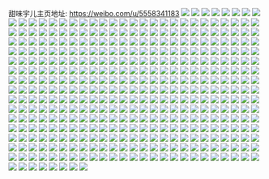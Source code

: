 甜味宇儿主页地址: https://weibo.com/u/5558341183 
![](https://wx4.sinaimg.cn/mw2000/0064aesfly1h95jepicmyj30wi17cwq8.jpg) 
![](https://wx4.sinaimg.cn/mw2000/0064aesfly1h95jepvpo3j30wi17c15g.jpg) 
![](https://wx4.sinaimg.cn/mw2000/0064aesfly1h94krnf58bj30u014kdru.jpg) 
![](https://wx4.sinaimg.cn/mw2000/0064aesfly1h91cvvrautj30wi17cwrw.jpg) 
![](https://wx4.sinaimg.cn/mw2000/0064aesfly1h91cvuy48mj30wi17c12y.jpg) 
![](https://wx4.sinaimg.cn/mw2000/0064aesfly1h91cvv4w3vj30wi17cdou.jpg) 
![](https://wx4.sinaimg.cn/mw2000/0064aesfly1h91cvve8unj30wi17cn5k.jpg) 
![](https://wx4.sinaimg.cn/mw2000/0064aesfly1h91cw0b88nj32c0341u10.jpg) 
![](https://wx4.sinaimg.cn/mw2000/0064aesfly1h91cw3c064j32c02c0e83.jpg) 
![](https://wx4.sinaimg.cn/mw2000/0064aesfly1h906zip7agj30wi1ychdt.jpg) 
![](https://wx4.sinaimg.cn/mw2000/0064aesfly1h8zlojkwp2j30u01hc468.jpg) 
![](https://wx4.sinaimg.cn/mw2000/0064aesfly1h8tx1sj5ymj33402c0qv6.jpg) 
![](https://wx4.sinaimg.cn/mw2000/0064aesfly1h8tx6n6oqzj30u00xt4aj.jpg) 
![](https://wx4.sinaimg.cn/mw2000/0064aesfly1h8qws0k3o8j30u0141amg.jpg) 
![](https://wx4.sinaimg.cn/mw2000/0064aesfly1h8qwsck28cj30tx0uvn3k.jpg) 
![](https://wx4.sinaimg.cn/mw2000/0064aesfly1h8qwsbk0p6j314b15jdqw.jpg) 
![](https://wx4.sinaimg.cn/mw2000/0064aesfly1h8pmbyqtwvj30wi17c14p.jpg) 
![](https://wx4.sinaimg.cn/mw2000/0064aesfly1h8pmbz993uj30wi17c7fm.jpg) 
![](https://wx4.sinaimg.cn/mw2000/0064aesfly1h8o780pwkvj30u0140105.jpg) 
![](https://wx4.sinaimg.cn/mw2000/0064aesfly1h8o77h422dj30u01hctgt.jpg) 
![](https://wx4.sinaimg.cn/mw2000/0064aesfly1h8k0ecuf54j30u0140dor.jpg) 
![](https://wx4.sinaimg.cn/mw2000/0064aesfly1h8k0eob5oaj30k00zkady.jpg) 
![](https://wx4.sinaimg.cn/mw2000/0064aesfly1h8k0fclfnfj30r31c5afc.jpg) 
![](https://wx4.sinaimg.cn/mw2000/0064aesfly1h8gn0i04y5j30u0140anf.jpg) 
![](https://wx4.sinaimg.cn/mw2000/0064aesfly1h8gn0id78uj30u014048l.jpg) 
![](https://wx4.sinaimg.cn/mw2000/0064aesfly1h8bu70ge05j30u0140n57.jpg) 
![](https://wx4.sinaimg.cn/mw2000/0064aesfly1h8bu70xr3qj30u0140gtp.jpg) 
![](https://wx4.sinaimg.cn/mw2000/0064aesfly1h886c1vhu4j30u0140wqp.jpg) 
![](https://wx4.sinaimg.cn/mw2000/0064aesfly1h886c1dlkwj30u0140k0o.jpg) 
![](https://wx4.sinaimg.cn/mw2000/0064aesfly1h865y1u333j32o42bvx6p.jpg) 
![](https://wx4.sinaimg.cn/mw2000/0064aesfly1h865ycw9bhj31be0zk7dc.jpg) 
![](https://wx4.sinaimg.cn/mw2000/0064aesfly1h865y67ufaj30u01hcgup.jpg) 
![](https://wx4.sinaimg.cn/mw2000/0064aesfly1h865y6eug4j317c0widr3.jpg) 
![](https://wx4.sinaimg.cn/mw2000/0064aesfly1h7z22surw5j30u0140qcf.jpg) 
![](https://wx4.sinaimg.cn/mw2000/0064aesfly1h7z231dfu1j30u0140gud.jpg) 
![](https://wx4.sinaimg.cn/mw2000/0064aesfly1h7xslzzghaj30u01sytbf.jpg) 
![](https://wx4.sinaimg.cn/mw2000/0064aesfly1h7xslvut9cj30z00lv0ws.jpg) 
![](https://wx4.sinaimg.cn/mw2000/0064aesfly1h7qxzzo3kbj30pr1eon3u.jpg) 
![](https://wx4.sinaimg.cn/mw2000/0064aesfly1h7qkyh5uyqj30wi17ctju.jpg) 
![](https://wx4.sinaimg.cn/mw2000/0064aesfly1h7qkyie0a5j30wi17cdtw.jpg) 
![](https://wx4.sinaimg.cn/mw2000/0064aesfly1h7pjecbp7hj32pp21au0x.jpg) 
![](https://wx4.sinaimg.cn/mw2000/0064aesfly1h79fqo1wruj30wi17cmz9.jpg) 
![](https://wx4.sinaimg.cn/mw2000/0064aesfly1h6rxonht13j30v91votjg.jpg) 
![](https://wx4.sinaimg.cn/mw2000/0064aesfly1h6orxsi3a6j30tg1gedi6.jpg) 
![](https://wx4.sinaimg.cn/mw2000/0064aesfly1h6ory8law4j30rx0uc76u.jpg) 
![](https://wx4.sinaimg.cn/mw2000/0064aesfly1h6orxt8g4hj30u00u074w.jpg) 
![](https://wx4.sinaimg.cn/mw2000/0064aesfly1h6lmefpkixj30g70g7dga.jpg) 
![](https://wx4.sinaimg.cn/mw2000/0064aesfly1h6eeqp2zasj30ph0u510c.jpg) 
![](https://wx4.sinaimg.cn/mw2000/0064aesfly1h6cu8gd8q3j30u00u0abc.jpg) 
![](https://wx4.sinaimg.cn/mw2000/0064aesfly1h69yebfov3j30p00w8tci.jpg) 
![](https://wx4.sinaimg.cn/mw2000/0064aesfly1h69bqjkvebj30u01400ug.jpg) 
![](https://wx4.sinaimg.cn/mw2000/0064aesfly1h69brphe57j30tu0vcwh8.jpg) 
![](https://wx4.sinaimg.cn/mw2000/0064aesfly1h5wzhi0ycpj30th11ajsm.jpg) 
![](https://wx4.sinaimg.cn/mw2000/0064aesfly1h5uxvxuav0j317f17ftqt.jpg) 
![](https://wx4.sinaimg.cn/mw2000/0064aesfly1h5uxvxa7uaj315s0vcn8k.jpg) 
![](https://wx4.sinaimg.cn/mw2000/0064aesfly1h5sllp4hbgj30u01szqbp.jpg) 
![](https://wx4.sinaimg.cn/mw2000/0064aesfly1h5p5cy8a12j30qi0dcmyc.jpg) 
![](https://wx4.sinaimg.cn/mw2000/0064aesfly1h5ls2cha7mj30ox0usjyc.jpg) 
![](https://wx4.sinaimg.cn/mw2000/0064aesfly1h5lcm875igj30u0121dq0.jpg) 
![](https://wx4.sinaimg.cn/mw2000/0064aesfly1h5lcm8sog8j30u010bwo5.jpg) 
![](https://wx4.sinaimg.cn/mw2000/0064aesfly1h5lcmamgupj30u011ndoz.jpg) 
![](https://wx4.sinaimg.cn/mw2000/0064aesfly1h5fec5ls8pj31400u011p.jpg) 
![](https://wx4.sinaimg.cn/mw2000/0064aesfly1h5fec5yekbj30u0140gth.jpg) 
![](https://wx4.sinaimg.cn/mw2000/0064aesfly1h5clpml0gaj30u01sz7aj.jpg) 
![](https://wx4.sinaimg.cn/mw2000/0064aesfly1h5c1rasfu2j30ox0wgn10.jpg) 
![](https://wx4.sinaimg.cn/mw2000/0064aesfly1h5bbpy4n2yj30u00u07b3.jpg) 
![](https://wx4.sinaimg.cn/mw2000/0064aesfly1h5a5lt7rx7j30u0141tfm.jpg) 
![](https://wx4.sinaimg.cn/mw2000/0064aesfly1h5a5ltmtt8j30u0141wle.jpg) 
![](https://wx4.sinaimg.cn/mw2000/0064aesfly1h5a5lu2n9zj30u0141n4x.jpg) 
![](https://wx4.sinaimg.cn/mw2000/0064aesfly1h5a5lsr334j30u01400yw.jpg) 
![](https://wx4.sinaimg.cn/mw2000/0064aesfly1h5a5luylpcj30u0141aeu.jpg) 
![](https://wx4.sinaimg.cn/mw2000/0064aesfly1h5a5lvavydj30u014143p.jpg) 
![](https://wx4.sinaimg.cn/mw2000/0064aesfly1h5a5lvooeij30u0141gqf.jpg) 
![](https://wx4.sinaimg.cn/mw2000/0064aesfly1h5a5lsey3gj30u0133wix.jpg) 
![](https://wx4.sinaimg.cn/mw2000/0064aesfly1h56fm0piqjj30u014043o.jpg) 
![](https://wx4.sinaimg.cn/mw2000/0064aesfly1h56fm0ztrjj30tw13wgs8.jpg) 
![](https://wx4.sinaimg.cn/mw2000/0064aesfly1h51yei0pjvj30u00y8wly.jpg) 
![](https://wx4.sinaimg.cn/mw2000/0064aesfly1h51yejybqnj30u014lalw.jpg) 
![](https://wx4.sinaimg.cn/mw2000/0064aesfly1h51yekpjm6j30u0141aoe.jpg) 
![](https://wx4.sinaimg.cn/mw2000/0064aesfly1h51yem02hyj30u0141gty.jpg) 
![](https://wx4.sinaimg.cn/mw2000/0064aesfly1h51yemhduej30u00u0wpr.jpg) 
![](https://wx4.sinaimg.cn/mw2000/0064aesfly1h51yent1cxj30u0140wm8.jpg) 
![](https://wx4.sinaimg.cn/mw2000/0064aesfly1h51yelidvij30u00u0467.jpg) 
![](https://wx4.sinaimg.cn/mw2000/0064aesfly1h51yeinvdqj30u00u0wj8.jpg) 
![](https://wx4.sinaimg.cn/mw2000/0064aesfly1h51yej44ebj30u014179x.jpg) 
![](https://wx4.sinaimg.cn/mw2000/0064aesfly1h4xyo8j7klj30v91vokjl.jpg) 
![](https://wx4.sinaimg.cn/mw2000/0064aesfly1h4wbbm8cw8j30u01h7dr8.jpg) 
![](https://wx4.sinaimg.cn/mw2000/0064aesfly1h4wbbivwh5j30u0140wm2.jpg) 
![](https://wx4.sinaimg.cn/mw2000/0064aesfly1h4wbbke7daj30u01407am.jpg) 
![](https://wx4.sinaimg.cn/mw2000/0064aesfly1h4wbbn6cxbj30u01h77hj.jpg) 
![](https://wx4.sinaimg.cn/mw2000/0064aesfly1h4wbbjovy8j30u0140aht.jpg) 
![](https://wx4.sinaimg.cn/mw2000/0064aesfly1h4wb8uuxigj30u0141wln.jpg) 
![](https://wx4.sinaimg.cn/mw2000/0064aesfly1h4wb8wcwzgj30u00vqjya.jpg) 
![](https://wx4.sinaimg.cn/mw2000/0064aesfly1h4wb8xjoulj30u0140tgg.jpg) 
![](https://wx4.sinaimg.cn/mw2000/0064aesfly1h4wb912yzsj30u014043u.jpg) 
![](https://wx4.sinaimg.cn/mw2000/0064aesfly1h4wb905v5bj30u0140wjz.jpg) 
![](https://wx4.sinaimg.cn/mw2000/0064aesfly1h4wb8smplgj30u0140dkn.jpg) 
![](https://wx4.sinaimg.cn/mw2000/0064aesfly1h4wb927y9bj30u0140grb.jpg) 
![](https://wx4.sinaimg.cn/mw2000/0064aesfly1h4uvon400vj30u01260zd.jpg) 
![](https://wx4.sinaimg.cn/mw2000/0064aesfly1h4spdtyq44j30mi0u0gpg.jpg) 
![](https://wx4.sinaimg.cn/mw2000/0064aesfly1h4spduuzodj30u00u0q5g.jpg) 
![](https://wx4.sinaimg.cn/mw2000/0064aesfly1h4spdv9werj31400u0aig.jpg) 
![](https://wx4.sinaimg.cn/mw2000/0064aesfly1h4spdvns32j30u0140qai.jpg) 
![](https://wx4.sinaimg.cn/mw2000/0064aesfly1h4r0ojk9c8j30v91vogzj.jpg) 
![](https://wx4.sinaimg.cn/mw2000/0064aesfly1h4p9spz8fij31400u0dnj.jpg) 
![](https://wx4.sinaimg.cn/mw2000/0064aesfly1h4p9sp4stej31400u0tjy.jpg) 
![](https://wx4.sinaimg.cn/mw2000/0064aesfly1h4p9sq9y3zj30u00wrteh.jpg) 
![](https://wx4.sinaimg.cn/mw2000/0064aesfly1h4p9sqpsjpj30u00yogqz.jpg) 
![](https://wx4.sinaimg.cn/mw2000/0064aesfly1h4p9ssentij30u00u0q75.jpg) 
![](https://wx4.sinaimg.cn/mw2000/0064aesfly1h4p9st8q8jj30u0140q9r.jpg) 
![](https://wx4.sinaimg.cn/mw2000/0064aesfly1h4n2z48650j30u0140tg1.jpg) 
![](https://wx4.sinaimg.cn/mw2000/0064aesfly1h4n2z5410lj30u00u00wk.jpg) 
![](https://wx4.sinaimg.cn/mw2000/0064aesfly1h4n2z73t0zj31400u0gt9.jpg) 
![](https://wx4.sinaimg.cn/mw2000/0064aesfly1h4mc34n5apj30u0140wmo.jpg) 
![](https://wx4.sinaimg.cn/mw2000/0064aesfly1h4mc35p416j30u0121q7n.jpg) 
![](https://wx4.sinaimg.cn/mw2000/0064aesfly1h4mc33ro2xj30u0140jxw.jpg) 
![](https://wx4.sinaimg.cn/mw2000/0064aesfly1h4lgf10zx0j30u01400yy.jpg) 
![](https://wx4.sinaimg.cn/mw2000/0064aesfly1h4lgf1j1zaj30u0140jwp.jpg) 
![](https://wx4.sinaimg.cn/mw2000/0064aesfly1h4lgf21691j30u0140jxc.jpg) 
![](https://wx4.sinaimg.cn/mw2000/0064aesfly1h4lgf2h4hdj30u0140afv.jpg) 
![](https://wx4.sinaimg.cn/mw2000/0064aesfly1h4lgf30rtrj30u0140jxr.jpg) 
![](https://wx4.sinaimg.cn/mw2000/0064aesfly1h4lgf3p871j30u01400yj.jpg) 
![](https://wx4.sinaimg.cn/mw2000/0064aesfly1h4lgf495fjj30u0140gry.jpg) 
![](https://wx4.sinaimg.cn/mw2000/0064aesfly1h4lgf0ljp9j30u0140dmf.jpg) 
![](https://wx4.sinaimg.cn/mw2000/0064aesfly1h4lgezosnpj30u0140gsd.jpg) 
![](https://wx4.sinaimg.cn/mw2000/0064aesfly1h4jlnv8lxrj326s26snpd.jpg) 
![](https://wx4.sinaimg.cn/mw2000/0064aesfly1h4ibre72x6j30vc15sn53.jpg) 
![](https://wx4.sinaimg.cn/mw2000/0064aesfly1h4ibrde7d3j30vc15sn5e.jpg) 
![](https://wx4.sinaimg.cn/mw2000/0064aesfly1h4ibrf3vxxj30vc15sgtg.jpg) 
![](https://wx4.sinaimg.cn/mw2000/0064aesfly1h4chvea9epj30sf0lun1f.jpg) 
![](https://wx4.sinaimg.cn/mw2000/0064aesfly1h4bfq725g0j30mi0u0448.jpg) 
![](https://wx4.sinaimg.cn/mw2000/0064aesfly1h4bfq7a26gj30mi0u0n30.jpg) 
![](https://wx4.sinaimg.cn/mw2000/0064aesfly1h4bfqecc2lj30mi0u00wl.jpg) 
![](https://wx4.sinaimg.cn/mw2000/0064aesfly1h4bfq6t5sqj30mi0u00wr.jpg) 
![](https://wx4.sinaimg.cn/mw2000/0064aesfly1h4bfq7r4omj30t11flwnf.jpg) 
![](https://wx4.sinaimg.cn/mw2000/0064aesfly1h4bfqahqsrj30j10t442u.jpg) 
![](https://wx4.sinaimg.cn/mw2000/0064aesfly1h4bfqe1i6jj30mi0u0wix.jpg) 
![](https://wx4.sinaimg.cn/mw2000/0064aesfly1h48ic6jz49j30v91vo7ey.jpg) 
![](https://wx4.sinaimg.cn/mw2000/0064aesfly1h47jsrrar8j30ck05jt95.jpg) 
![](https://wx4.sinaimg.cn/mw2000/0064aesfly1h46rfu2829j30ym0u0adb.jpg) 
![](https://wx4.sinaimg.cn/mw2000/0064aesfly1h46rfvr5lpj30u01szgse.jpg) 
![](https://wx4.sinaimg.cn/mw2000/0064aesfly1h46rftpnw7j31at0u0jz9.jpg) 
![](https://wx4.sinaimg.cn/mw2000/0064aesfly1h46rfyev82j30u0140dml.jpg) 
![](https://wx4.sinaimg.cn/mw2000/0064aesfly1h45o2rm6oaj31400u07gq.jpg) 
![](https://wx4.sinaimg.cn/mw2000/0064aesfly1h45o2up37hj30u013ygqo.jpg) 
![](https://wx4.sinaimg.cn/mw2000/0064aesfly1h45o30ixc1j30u0140jxu.jpg) 
![](https://wx4.sinaimg.cn/mw2000/0064aesfly1h45o2w9r5uj30mi0u0785.jpg) 
![](https://wx4.sinaimg.cn/mw2000/0064aesfly1h45o2vdwzpj30mi0u0q6f.jpg) 
![](https://wx4.sinaimg.cn/mw2000/0064aesfly1h45o2t3tmpj30u00u0wkh.jpg) 
![](https://wx4.sinaimg.cn/mw2000/0064aesfly1h438t4dn5xj30mi0u0n3v.jpg) 
![](https://wx4.sinaimg.cn/mw2000/0064aesfly1h438qeqtmkj30mi0u043z.jpg) 
![](https://wx4.sinaimg.cn/mw2000/0064aesfly1h438rfr0b2j30u00mi7cy.jpg) 
![](https://wx4.sinaimg.cn/mw2000/0064aesfly1h438s0biqxj30mi0u015m.jpg) 
![](https://wx4.sinaimg.cn/mw2000/0064aesfly1h438ssbjq8j30mi0u07e6.jpg) 
![](https://wx4.sinaimg.cn/mw2000/0064aesfly1h438tswkh0j31400u04bi.jpg) 
![](https://wx4.sinaimg.cn/mw2000/0064aesfly1h438vmbvruj313u0tuk94.jpg) 
![](https://wx4.sinaimg.cn/mw2000/0064aesfly1h438pw2tsaj31400u0du3.jpg) 
![](https://wx4.sinaimg.cn/mw2000/0064aesfly1h3lu7z2nxhj315s0vcqav.jpg) 
![](https://wx4.sinaimg.cn/mw2000/0064aesfly1h3lu88w15xj30vc15s7eb.jpg) 
![](https://wx4.sinaimg.cn/mw2000/0064aesfly1h3g54ihre8j30zk0xb0y8.jpg) 
![](https://wx4.sinaimg.cn/mw2000/0064aesfly1h3g54bpl9bj30vc15s7f6.jpg) 
![](https://wx4.sinaimg.cn/mw2000/0064aesfly1h3g5472p4oj30vc12l7cb.jpg) 
![](https://wx4.sinaimg.cn/mw2000/0064aesfly1h3g54fsstrj30vc15s7a4.jpg) 
![](https://wx4.sinaimg.cn/mw2000/0064aesfly1h3exziew24j30u0140n3j.jpg) 
![](https://wx4.sinaimg.cn/mw2000/0064aesfly1h3cp2cy76lj31sg2dsqtx.jpg) 
![](https://wx4.sinaimg.cn/mw2000/0064aesfly1h3cp2o0w4vj30vc15s0z1.jpg) 
![](https://wx4.sinaimg.cn/mw2000/0064aesfly1h3cp2ojhy2j30jh0ikadf.jpg) 
![](https://wx4.sinaimg.cn/mw2000/0064aesfly1h3cp2ptzypj315s0vc7aq.jpg) 
![](https://wx4.sinaimg.cn/mw2000/0064aesfly1h38y3ct3mnj30nc15h7d3.jpg) 
![](https://wx4.sinaimg.cn/mw2000/0064aesfly1h316bekn39j30pg0zddo8.jpg) 
![](https://wx4.sinaimg.cn/mw2000/0064aesfly1h316c9t69vj30k00qo43a.jpg) 
![](https://wx4.sinaimg.cn/mw2000/0064aesfly1h316cao8qwj31sg2dsb1x.jpg) 
![](https://wx4.sinaimg.cn/mw2000/0064aesfly1h2zvexz66sj30tu0tu462.jpg) 
![](https://wx4.sinaimg.cn/mw2000/0064aesfly1h2zvdy754cj30ge0t6djl.jpg) 
![](https://wx4.sinaimg.cn/mw2000/0064aesfly1h2zvgoa07tj31400u0wso.jpg) 
![](https://wx4.sinaimg.cn/mw2000/0064aesfly1h2zvh5eongj30mi0u0an2.jpg) 
![](https://wx4.sinaimg.cn/mw2000/0064aesfly1h2zvhi6vgyj31400u04gf.jpg) 
![](https://wx4.sinaimg.cn/mw2000/0064aesfly1h2poqrmqddj30tb11c7bi.jpg) 
![](https://wx4.sinaimg.cn/mw2000/0064aesfly1h2ohzqq328j321z21zx6p.jpg) 
![](https://wx4.sinaimg.cn/mw2000/0064aesfly1h2ohzo5a97j32c02c1b2b.jpg) 
![](https://wx4.sinaimg.cn/mw2000/0064aesfly1h2ohzryjddj32bz2gcqsu.jpg) 
![](https://wx4.sinaimg.cn/mw2000/0064aesfly1h2ohzvvfj4j32c03417wk.jpg) 
![](https://wx4.sinaimg.cn/mw2000/0064aesfly1h2m55ioieyj30u00u00wt.jpg) 
![](https://wx4.sinaimg.cn/mw2000/0064aesfly1h2jsm4f1rzj30u00u00x3.jpg) 
![](https://wx4.sinaimg.cn/mw2000/0064aesfly1h2jsnoq8vmj30u00u0aeo.jpg) 
![](https://wx4.sinaimg.cn/mw2000/0064aesfly1h2ioso3e9oj30u01sy7bk.jpg) 
![](https://wx4.sinaimg.cn/mw2000/0064aesfly1h298op9qnfj30k00zkael.jpg) 
![](https://wx4.sinaimg.cn/mw2000/0064aesfly1h26m3e51yfj30zk0k0jtw.jpg) 
![](https://wx4.sinaimg.cn/mw2000/0064aesfly1h23rdzmpixj30u00zkai6.jpg) 
![](https://wx4.sinaimg.cn/mw2000/0064aesfly1h213mj1ct8j31hc0o0gvz.jpg) 
![](https://wx4.sinaimg.cn/mw2000/0064aesfly1h1xfn2azimj30u0140dpw.jpg) 
![](https://wx4.sinaimg.cn/mw2000/0064aesfly1h1xfn4ubbbj30u0141grq.jpg) 
![](https://wx4.sinaimg.cn/mw2000/0064aesfly1h1xfn1dgfuj30u00u0q9z.jpg) 
![](https://wx4.sinaimg.cn/mw2000/0064aesfly1h1xfn2z9x1j30u01417a2.jpg) 
![](https://wx4.sinaimg.cn/mw2000/0064aesfly1h1xfn49gvdj30u00uln22.jpg) 
![](https://wx4.sinaimg.cn/mw2000/0064aesfly1h1xfn5byb0j30k00zkq6v.jpg) 
![](https://wx4.sinaimg.cn/mw2000/0064aesfly1h1uhibn0skj30u0141aju.jpg) 
![](https://wx4.sinaimg.cn/mw2000/0064aesfly1h1uhic8kp7j30u01400xs.jpg) 
![](https://wx4.sinaimg.cn/mw2000/0064aesfly1h1uhicvltdj30u011mdmr.jpg) 
![](https://wx4.sinaimg.cn/mw2000/0064aesfly1h1uhiaiimij30u00zpwr2.jpg) 
![](https://wx4.sinaimg.cn/mw2000/0064aesfly1h1uhidiwp1j30u0140jxr.jpg) 
![](https://wx4.sinaimg.cn/mw2000/0064aesfly1h1uhiehbfgj30u014016b.jpg) 
![](https://wx4.sinaimg.cn/mw2000/0064aesfly1h1uhif3mi0j30u012cdln.jpg) 
![](https://wx4.sinaimg.cn/mw2000/0064aesfly1h1uhifo0skj30u00u1431.jpg) 
![](https://wx4.sinaimg.cn/mw2000/0064aesfly1h1u5jm67lwj30k00zkdjx.jpg) 
![](https://wx4.sinaimg.cn/mw2000/0064aesfly1h1tuoq12zaj30u01sy446.jpg) 
![](https://wx4.sinaimg.cn/mw2000/0064aesfly1h1ptcfb8nhj30u0140thl.jpg) 
![](https://wx4.sinaimg.cn/mw2000/0064aesfly1h1ptcg37xuj30u014011t.jpg) 
![](https://wx4.sinaimg.cn/mw2000/0064aesfly1h1ni91vp16j30u01i9amk.jpg) 
![](https://wx4.sinaimg.cn/mw2000/0064aesfly1h1ni9368onj30k00zkn50.jpg) 
![](https://wx4.sinaimg.cn/mw2000/0064aesfly1h1ni944zdij30k00zkwm9.jpg) 
![](https://wx4.sinaimg.cn/mw2000/0064aesfly1h1ni94vutlj30k00zkjz9.jpg) 
![](https://wx4.sinaimg.cn/mw2000/0064aesfly1h1mee9qt4zj30k00zkq75.jpg) 
![](https://wx4.sinaimg.cn/mw2000/0064aesfly1h1kon6dp3tj30u0140gzh.jpg) 
![](https://wx4.sinaimg.cn/mw2000/0064aesfly1h1kon88onuj30u0140k5d.jpg) 
![](https://wx4.sinaimg.cn/mw2000/0064aesfly1h1jvw9pc8xj30k00zk41v.jpg) 
![](https://wx4.sinaimg.cn/mw2000/0064aesfly1h1jvw29u0nj30k00zk0vx.jpg) 
![](https://wx4.sinaimg.cn/mw2000/0064aesfly1h1iqym7ustj30k00zkq6r.jpg) 
![](https://wx4.sinaimg.cn/mw2000/0064aesfly1h1iqylo0pxj30ku0rs7d6.jpg) 
![](https://wx4.sinaimg.cn/mw2000/0064aesfly1h1iqyqttuzj30u0140k4i.jpg) 
![](https://wx4.sinaimg.cn/mw2000/0064aesfly1h1ashrzu7qj30u01417be.jpg) 
![](https://wx4.sinaimg.cn/mw2000/0064aesfly1h1ashukvqdj30u01410y3.jpg) 
![](https://wx4.sinaimg.cn/mw2000/0064aesfly1h18hcn0l7qj30u0146tmo.jpg) 
![](https://wx4.sinaimg.cn/mw2000/0064aesfly1h18hcranycj30u01407hh.jpg) 
![](https://wx4.sinaimg.cn/mw2000/0064aesfly1h18hcsecbtj30u013ck5j.jpg) 
![](https://wx4.sinaimg.cn/mw2000/0064aesfly1h15t68d1wbj30u0115wrj.jpg) 
![](https://wx4.sinaimg.cn/mw2000/0064aesfly1h15t69x732j30u014019q.jpg) 
![](https://wx4.sinaimg.cn/mw2000/0064aesfly1h15t6b7rjij31400u07gb.jpg) 
![](https://wx4.sinaimg.cn/mw2000/0064aesfly1h13v847dcdj30u01404al.jpg) 
![](https://wx4.sinaimg.cn/mw2000/0064aesfly1h12n9z1xohj30u00uv0z0.jpg) 
![](https://wx4.sinaimg.cn/mw2000/0064aesfly1h12n9zre5rj30u00u0q9a.jpg) 
![](https://wx4.sinaimg.cn/mw2000/0064aesfly1h12na0vlnpj30u0140k16.jpg) 
![](https://wx4.sinaimg.cn/mw2000/0064aesfly1h12na1qxe8j30u0140gud.jpg) 
![](https://wx4.sinaimg.cn/mw2000/0064aesfly1h11j1brob4j30u014e44h.jpg) 
![](https://wx4.sinaimg.cn/mw2000/0064aesfly1h0z7sya6dij30u016qwqr.jpg) 
![](https://wx4.sinaimg.cn/mw2000/0064aesfly1h0z7sueq88j30u01407a8.jpg) 
![](https://wx4.sinaimg.cn/mw2000/0064aesfly1h0z7tpsctsj31400u0tfs.jpg) 
![](https://wx4.sinaimg.cn/mw2000/0064aesfly1h0z7svls3vj30u0140any.jpg) 
![](https://wx4.sinaimg.cn/mw2000/0064aesfly1h0z7sx21ohj30u00u015w.jpg) 
![](https://wx4.sinaimg.cn/mw2000/0064aesfly1h0ypc7fhbnj30u0140n6a.jpg) 
![](https://wx4.sinaimg.cn/mw2000/0064aesfly1h0y2js75hnj30u0140wq8.jpg) 
![](https://wx4.sinaimg.cn/mw2000/0064aesfly1h0y2jtvp27j30u00u00x6.jpg) 
![](https://wx4.sinaimg.cn/mw2000/0064aesfly1h0y2jtbx4xj30u01407g4.jpg) 
![](https://wx4.sinaimg.cn/mw2000/0064aesfly1h0y2jugwgkj31400u07aw.jpg) 
![](https://wx4.sinaimg.cn/mw2000/0064aesfly1h0y2jv1yquj30u0141wk4.jpg) 
![](https://wx4.sinaimg.cn/mw2000/0064aesfly1h0y2jx3c6dj30u01hctf9.jpg) 
![](https://wx4.sinaimg.cn/mw2000/0064aesfly1h0y2jw7eboj30u0140n2v.jpg) 
![](https://wx4.sinaimg.cn/mw2000/0064aesfly1h0uevh6vp7j30u0140wly.jpg) 
![](https://wx4.sinaimg.cn/mw2000/0064aesfly1h0rukuewojj30u014079h.jpg) 
![](https://wx4.sinaimg.cn/mw2000/0064aesfly1h0rukprebqj30u0140dpm.jpg) 
![](https://wx4.sinaimg.cn/mw2000/0064aesfly1h0pf2esoj1j31400u0mz3.jpg) 
![](https://wx4.sinaimg.cn/mw2000/0064aesfly1h0pf2bc835j30u01szq9n.jpg) 
![](https://wx4.sinaimg.cn/mw2000/0064aesfly1h0oa4blacfj30u0140woz.jpg) 
![](https://wx4.sinaimg.cn/mw2000/0064aesfly1h0oa4c798yj30u0140dps.jpg) 
![](https://wx4.sinaimg.cn/mw2000/0064aesfly1h0oa4cqogzj30u0140aiu.jpg) 
![](https://wx4.sinaimg.cn/mw2000/0064aesfly1h0oa4dbbunj30u0140tiu.jpg) 
![](https://wx4.sinaimg.cn/mw2000/0064aesfly1h0oa4akg8kj30u0140dnb.jpg) 
![](https://wx4.sinaimg.cn/mw2000/0064aesfly1h0oa49xssxj30u0142wn7.jpg) 
![](https://wx4.sinaimg.cn/mw2000/0064aesfly1h0oa4drf00j30u0140ah3.jpg) 
![](https://wx4.sinaimg.cn/mw2000/0064aesfly1h0oa4e6d9uj30u00ul444.jpg) 
![](https://wx4.sinaimg.cn/mw2000/0064aesfly1h0oa4awgk4j30qf0qxadv.jpg) 
![](https://wx4.sinaimg.cn/mw2000/0064aesfly1h0n8g4dpdij30u01400yn.jpg) 
![](https://wx4.sinaimg.cn/mw2000/0064aesfly1h0n8g4zstoj30u00x5tdg.jpg) 
![](https://wx4.sinaimg.cn/mw2000/0064aesfly1h0k3bubvfej30u0140n4f.jpg) 
![](https://wx4.sinaimg.cn/mw2000/0064aesfly1h0k3buwiimj30u00xeq7h.jpg) 
![](https://wx4.sinaimg.cn/mw2000/0064aesfly1h0jludjflwj30u01sz10l.jpg) 
![](https://wx4.sinaimg.cn/mw2000/0064aesfly1h0iz94fyp5j30u00u0q53.jpg) 
![](https://wx4.sinaimg.cn/mw2000/0064aesfly1h0iz9580umj30x60u0gpr.jpg) 
![](https://wx4.sinaimg.cn/mw2000/0064aesfly1h0hndx6juaj30u0140dlw.jpg) 
![](https://wx4.sinaimg.cn/mw2000/0064aesfly1h0hnf4syukj30u0140ag4.jpg) 
![](https://wx4.sinaimg.cn/mw2000/0064aesfly1h0hnf3yk3mj30u016cakt.jpg) 
![](https://wx4.sinaimg.cn/mw2000/0064aesfly1h0edv3832zj30u0140wlm.jpg) 
![](https://wx4.sinaimg.cn/mw2000/0064aesfly1h0eduuyrg9j30u0140afx.jpg) 
![](https://wx4.sinaimg.cn/mw2000/0064aesfly1h0ayzjlyfnj31400u0k22.jpg) 
![](https://wx4.sinaimg.cn/mw2000/0064aesfly1h0ayzm1sl2j30u00ylgy7.jpg) 
![](https://wx4.sinaimg.cn/mw2000/0064aesfly1h0ayzplzrvj30u00u0dk7.jpg) 
![](https://wx4.sinaimg.cn/mw2000/0064aesfly1h0ayzn60olj30u016w4e4.jpg) 
![](https://wx4.sinaimg.cn/mw2000/0064aesfly1h0ayziqfibj30u00uktg7.jpg) 
![](https://wx4.sinaimg.cn/mw2000/0064aesfly1h0413gcte2j30u014nmyu.jpg) 
![](https://wx4.sinaimg.cn/mw2000/0064aesfly1h03x4myxcgj30u012j78z.jpg) 
![](https://wx4.sinaimg.cn/mw2000/0064aesfly1h03x4m42ozj30u0140n4s.jpg) 
![](https://wx4.sinaimg.cn/mw2000/0064aesfly1h02r8oy3hyj30u00u0gtr.jpg) 
![](https://wx4.sinaimg.cn/mw2000/0064aesfly1h02r8o3hwaj30u01szgva.jpg) 
![](https://wx4.sinaimg.cn/mw2000/0064aesfly1gzzw4vtu1rj31400u07bh.jpg) 
![](https://wx4.sinaimg.cn/mw2000/0064aesfgy1gzy5qvgyy2j30u0140dp2.jpg) 
![](https://wx4.sinaimg.cn/mw2000/0064aesfgy1gzy5qwapn5j30u0140aj0.jpg) 
![](https://wx4.sinaimg.cn/mw2000/0064aesfgy1gzy5qx4wg7j30u00zm7cq.jpg) 
![](https://wx4.sinaimg.cn/mw2000/0064aesfgy1gzx3opiyf7j30u00u0436.jpg) 
![](https://wx4.sinaimg.cn/mw2000/0064aesfgy1gzwza4k5p7j30u00yzqc7.jpg) 
![](https://wx4.sinaimg.cn/mw2000/0064aesfgy1gzwza5w7thj30u0141tik.jpg) 
![](https://wx4.sinaimg.cn/mw2000/0064aesfgy1gzwza78betj30u0141qgq.jpg) 
![](https://wx4.sinaimg.cn/mw2000/0064aesfgy1gzwza8gqlhj30u0140k30.jpg) 
![](https://wx4.sinaimg.cn/mw2000/0064aesfgy1gzwza9o66uj30u0141k0a.jpg) 
![](https://wx4.sinaimg.cn/mw2000/0064aesfgy1gzwzaalwdcj30u0140do6.jpg) 
![](https://wx4.sinaimg.cn/mw2000/0064aesfgy1gzwza2vw9ej30rs0kuq5g.jpg) 
![](https://wx4.sinaimg.cn/mw2000/0064aesfgy1gzwzabeukfj31400u0n6g.jpg) 
![](https://wx4.sinaimg.cn/mw2000/0064aesfgy1gzwzac9rv7j30u00u045y.jpg) 
![](https://wx4.sinaimg.cn/mw2000/0064aesfgy1gzwzad2s3jj30u00u0th4.jpg) 
![](https://wx4.sinaimg.cn/mw2000/0064aesfgy1gzwzadvsdkj30u0140n5w.jpg) 
![](https://wx4.sinaimg.cn/mw2000/0064aesfgy1gzvzqqtyqcj30u0140k39.jpg) 
![](https://wx4.sinaimg.cn/mw2000/0064aesfgy1gzvzqrjk8aj30u016y4a5.jpg) 
![](https://wx4.sinaimg.cn/mw2000/0064aesfgy1gzvzqu2c62j30u0129dke.jpg) 
![](https://wx4.sinaimg.cn/mw2000/0064aesfgy1gzvzqvanf0j30u01szdqw.jpg) 
![](https://wx4.sinaimg.cn/mw2000/0064aesfgy1gzvzqq41zhj30u00yews8.jpg) 
![](https://wx4.sinaimg.cn/mw2000/0064aesfgy1gzvzqwv43kj30u0125dp3.jpg) 
![](https://wx4.sinaimg.cn/mw2000/0064aesfgy1gzvy42v7jdj31400u07cv.jpg) 
![](https://wx4.sinaimg.cn/mw2000/0064aesfgy1gzurd6torjj30u0140doy.jpg) 
![](https://wx4.sinaimg.cn/mw2000/0064aesfgy1gzurd7tm41j30u00u0dod.jpg) 
![](https://wx4.sinaimg.cn/mw2000/0064aesfgy1gzurd7aw6jj30u0112ai5.jpg) 
![](https://wx4.sinaimg.cn/mw2000/0064aesfgy1gzurd89gt6j30u00u00zn.jpg) 
![](https://wx4.sinaimg.cn/mw2000/0064aesfgy1gzurd9qytij30u014o7dh.jpg) 
![](https://wx4.sinaimg.cn/mw2000/0064aesfgy1gzua0m3blvj30u00xrgso.jpg) 
![](https://wx4.sinaimg.cn/mw2000/0064aesfgy1gzua0giq7zj30u011p45q.jpg) 
![](https://wx4.sinaimg.cn/mw2000/0064aesfgy1gzua0pmq2aj30u00vnwly.jpg) 
![](https://wx4.sinaimg.cn/mw2000/0064aesfgy1gzu9s970qaj30mi0kidi8.jpg) 
![](https://wx4.sinaimg.cn/mw2000/0064aesfgy1gzsex90ez5j32c0343qv6.jpg) 
![](https://wx4.sinaimg.cn/mw2000/0064aesfgy1gzsexf6869j32c02es1kz.jpg) 
![](https://wx4.sinaimg.cn/mw2000/0064aesfgy1gzsexkuhjkj32c035bqv7.jpg) 
![](https://wx4.sinaimg.cn/mw2000/0064aesfgy1gzsexi25gyj32c02tf1l0.jpg) 
![](https://wx4.sinaimg.cn/mw2000/0064aesfgy1gzsexbuxkbj32c02e3hdu.jpg) 
![](https://wx4.sinaimg.cn/mw2000/0064aesfgy1gzs4xtpckcj30u0140n3o.jpg) 
![](https://wx4.sinaimg.cn/mw2000/0064aesfgy1gzrwng98fgj30u06t1x6p.jpg) 
![](https://wx4.sinaimg.cn/mw2000/0064aesfgy1gzrwoojcguj30u07d11ky.jpg) 
![](https://wx4.sinaimg.cn/mw2000/0064aesfgy1gzrwou4b7lj30u066kkjm.jpg) 
![](https://wx4.sinaimg.cn/mw2000/0064aesfgy1gzrwr8v3yxj30u014017f.jpg) 
![](https://wx4.sinaimg.cn/mw2000/0064aesfgy1gzrwsba4wxj31400u0gte.jpg) 
![](https://wx4.sinaimg.cn/mw2000/0064aesfly1gzq6hd7lfwj32c0340hdv.jpg) 
![](https://wx4.sinaimg.cn/mw2000/0064aesfly1gzq6hi7oc5j32aa33z7wi.jpg) 
![](https://wx4.sinaimg.cn/mw2000/0064aesfly1gzq6hfun12j32c0340x6r.jpg) 
![](https://wx4.sinaimg.cn/mw2000/0064aesfly1gzq6huaxdxj32c03407wj.jpg) 
![](https://wx4.sinaimg.cn/mw2000/0064aesfly1gzq6hkf054j32c02kxb2b.jpg) 
![](https://wx4.sinaimg.cn/mw2000/0064aesfly1gzq6hn23n7j32c03407wj.jpg) 
![](https://wx4.sinaimg.cn/mw2000/0064aesfly1gzq6hppg2tj32c03401l0.jpg) 
![](https://wx4.sinaimg.cn/mw2000/0064aesfly1gzq6hs7x9oj32c0340qv7.jpg) 
![](https://wx4.sinaimg.cn/mw2000/0064aesfly1gzppxwqt8yj30mh0p578c.jpg) 
![](https://wx4.sinaimg.cn/mw2000/0064aesfly1gzpfywtg6sj30v908yjuh.jpg) 
![](https://wx4.sinaimg.cn/mw2000/0064aesfly1gzlezvd61ej30u01szqfc.jpg) 
![](https://wx4.sinaimg.cn/mw2000/0064aesfly1gzhwys6odtj30vc15swxa.jpg) 
![](https://wx4.sinaimg.cn/mw2000/0064aesfly1gzhwyvx8bij315s0vc7d3.jpg) 
![](https://wx4.sinaimg.cn/mw2000/0064aesfly1gzhwzhtk3bj30tu13udqh.jpg) 
![](https://wx4.sinaimg.cn/mw2000/0064aesfly1gzgnet5kw4j30u011045h.jpg) 
![](https://wx4.sinaimg.cn/mw2000/0064aesfly1gzgnexwm4nj30u0140n5h.jpg) 
![](https://wx4.sinaimg.cn/mw2000/0064aesfly1gzgnf2cgy5j30u0140wo0.jpg) 
![](https://wx4.sinaimg.cn/mw2000/0064aesfly1gz74bbljijj30qj15r431.jpg) 
![](https://wx4.sinaimg.cn/mw2000/0064aesfly1gz74bc89cyj30u0157ah3.jpg) 
![](https://wx4.sinaimg.cn/mw2000/0064aesfly1gz43juwo0xj30u0140qb2.jpg) 
![](https://wx4.sinaimg.cn/mw2000/0064aesfly1gz43kff6qdj30u0140wmu.jpg) 
![](https://wx4.sinaimg.cn/mw2000/0064aesfly1gz43kgggguj30u0140k0l.jpg) 
![](https://wx4.sinaimg.cn/mw2000/0064aesfly1gz43khb4kcj30u0140114.jpg) 
![](https://wx4.sinaimg.cn/mw2000/0064aesfly1gz43khzzytj30u0140tgy.jpg) 
![](https://wx4.sinaimg.cn/mw2000/0064aesfly1gz3488xnk0j30u01szjy7.jpg) 
![](https://wx4.sinaimg.cn/mw2000/0064aesfly1gz327u0ihjj30vc15sgur.jpg) 
![](https://wx4.sinaimg.cn/mw2000/0064aesfly1gz1c9rhicpj30u0140afu.jpg) 
![](https://wx4.sinaimg.cn/mw2000/0064aesfly1gz1c9s7mc4j30u01400ym.jpg) 
![](https://wx4.sinaimg.cn/mw2000/0064aesfly1gz0bibr1l1j31400u079d.jpg) 
![](https://wx4.sinaimg.cn/mw2000/0064aesfly1gz0bici4lpj31400u0gr1.jpg) 
![](https://wx4.sinaimg.cn/mw2000/0064aesfly1gz0bid9sspj31400u0n2g.jpg) 
![](https://wx4.sinaimg.cn/mw2000/0064aesfly1gz0bib54zdj313y0u078h.jpg) 
![](https://wx4.sinaimg.cn/mw2000/0064aesfly1gyzkdb320cj31o02807wh.jpg) 
![](https://wx4.sinaimg.cn/mw2000/0064aesfly1gyzkum55gxj31o0280b0n.jpg) 
![](https://wx4.sinaimg.cn/mw2000/0064aesfly1gyzkunfhm1j31o02801kx.jpg) 
![](https://wx4.sinaimg.cn/mw2000/0064aesfly1gyzkup45juj31o0280e81.jpg) 
![](https://wx4.sinaimg.cn/mw2000/0064aesfly1gyzkusb5gfj32dc35snpe.jpg) 
![](https://wx4.sinaimg.cn/mw2000/0064aesfly1gyzkuvdqa2j32dc35s1kz.jpg) 
![](https://wx4.sinaimg.cn/mw2000/0064aesfly1gyzkv9x8lhj30zk0k0ag0.jpg) 
![](https://wx4.sinaimg.cn/mw2000/0064aesfly1gyy62o8zbij30my08jdgo.jpg) 
![](https://wx4.sinaimg.cn/mw2000/0064aesfly1gywltuonx6j30ku0rs7bl.jpg) 
![](https://wx4.sinaimg.cn/mw2000/0064aesfly1gywltv6268j30ku0rswlu.jpg) 
![](https://wx4.sinaimg.cn/mw2000/0064aesfly1gywltvomz4j30ku0rsdn4.jpg) 
![](https://wx4.sinaimg.cn/mw2000/0064aesfly1gywltw7i51j30vc15sqbu.jpg) 
![](https://wx4.sinaimg.cn/mw2000/0064aesfly1gyuvhli6qsj33402c0kjl.jpg) 
![](https://wx4.sinaimg.cn/mw2000/0064aesfly1gyuumbohuaj32c02c0u0x.jpg) 
![](https://wx4.sinaimg.cn/mw2000/0064aesfly1gyuumep0s0j30vc15sdog.jpg) 
![](https://wx4.sinaimg.cn/mw2000/0064aesfly1gytpcq1jc6j315s0vc7ii.jpg) 
![](https://wx4.sinaimg.cn/mw2000/0064aesfly1gytpctmw8nj30v90mm79r.jpg) 
![](https://wx4.sinaimg.cn/mw2000/0064aesfly1gyrh2jtmjhj30pw0f0q4e.jpg) 
![](https://wx4.sinaimg.cn/mw2000/0064aesfly1gynz7xwy4oj30u01sztfa.jpg) 
![](https://wx4.sinaimg.cn/mw2000/0064aesfly1gynz86fu3pj30u01sz0yp.jpg) 
![](https://wx4.sinaimg.cn/mw2000/0064aesfly1gyi0gvajp8j30u0140n8v.jpg) 
![](https://wx4.sinaimg.cn/mw2000/0064aesfly1gyi0gyiz5mj30u014o136.jpg) 
![](https://wx4.sinaimg.cn/mw2000/0064aesfly1gyi0gx1oc5j30u0140tgi.jpg) 
![](https://wx4.sinaimg.cn/mw2000/0064aesfly1gyi0gzhxt7j30u014011f.jpg) 
![](https://wx4.sinaimg.cn/mw2000/0064aesfly1gyi0gt4mcmj30u014012s.jpg) 
![](https://wx4.sinaimg.cn/mw2000/0064aesfly1gyi0h0f0joj30u0140qcf.jpg) 
![](https://wx4.sinaimg.cn/mw2000/0064aesfly1gyfrltvhcdj30zk0k042z.jpg) 
![](https://wx4.sinaimg.cn/mw2000/0064aesfly1gyej7xip3bj30u014111d.jpg) 
![](https://wx4.sinaimg.cn/mw2000/0064aesfly1gyej7ygte0j30u0140wnw.jpg) 
![](https://wx4.sinaimg.cn/mw2000/0064aesfly1gyej7zl49sj30u0140qc4.jpg) 
![](https://wx4.sinaimg.cn/mw2000/0064aesfly1gyej818mdpj30u0140guj.jpg) 
![](https://wx4.sinaimg.cn/mw2000/0064aesfly1gy9of74hdlj30tu0gzgnl.jpg) 
![](https://wx4.sinaimg.cn/mw2000/0064aesfly1gy8ef04u1qj30k00zkjuv.jpg) 
